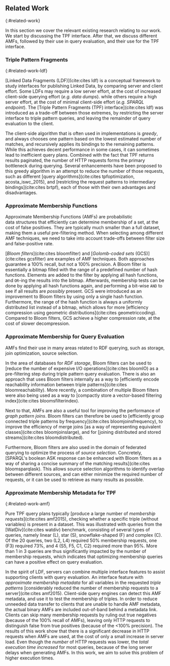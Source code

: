 ## Related Work
{:#related-work}

In this section we cover the relevant existing research relating to our work.
We start by discussing the TPF interface.
After that, we discuss different AMFs,
followed by their use in query evaluation,
and their use for the TPF interface.

### Triple Pattern Fragments
{:#related-work-ldf}

[Linked Data Fragments (LDF)](cite:cites ldf)
is a conceptual framework to study
interfaces for publishing Linked Data,
by comparing server and client effort.
Some LDFs may require a low server effort,
at the cost of increased client-side querying effort (_e.g. data dumps_).
while others require a high server effort,
at the cost of minimal client-side effort (_e.g. SPARQL endpoint_).
The [Triple Pattern Fragments (TPF) interface](cite:cites ldf) was introduced
as a trade-off between those extremes,
by restricting the server interface to triple pattern queries,
and leaving the remainder of query evaluation to the client.

The client-side algorithm that is often used in implementations is _greedy_,
and always chooses one pattern based on the lowest estimated number of matches,
and recursively applies its bindings to the remaining patterns.
While this achieves decent performance in some cases,
it can sometimes lead to inefficient query plans.
Combined with the fact that TPF returns results paginated,
the number of HTTP requests forms the primary bottleneck during querying.
Several enhancements have been proposed to this greedy algorithm
in an attempt to reduce the number of those requests,
such as different [query algorithms](cite:cites tpfoptimization, acosta_iswc_2015),
and [restricting the request patterns to intermediary bindings](cite:cites brtpf),
each of those with their own advantages and disadvantages.

### Approximate Membership Functions

Approximate Membership Functions (AMFs) are probabilistic data structures
that efficiently can determine membership of a set,
at the cost of false positives.
They are typically much smaller than a full dataset,
making them a useful pre-filtering method.
When selecting among different AMF techniques,
we need to take into account
trade-offs between filter size and false-positive rate.

[_Bloom filters_](cite:cites bloomfilter) and [_Golomb-coded sets_ (GCS)](cite:cites gcsfilter)
are examples of AMF techniques.
Both approaches guarantee a 100% recall, but not a 100% precision.
A Bloom filter is essentially a bitmap filled with the range of a predefined number of hash functions.
Elements are added to the filter by applying all hash functions,
and `OR`-ing the results into the bitmap.
Afterwards, membership tests can be done by applying all hash functions again,
and performing a bit-wise `AND` to see if all results are _possibly_ present.
GCS were introduced as an improvement to Bloom filters
by using only a single hash function.
Furthermore, the range of the hash function is always a uniformly distributed list instead of a bitmap,
which allows for more [efficiency compression using geometric distributions](cite:cites geometriccoding).
Compared to Bloom filters, GCS achieve a higher compression rate, at the cost of slower decompression.

### Approximate Membership for Query Evaluation

AMFs find their use in many areas related to RDF querying,
such as storage, join optimization, source selection.

In the area of databases for _RDF storage_,
Bloom filters can be used to [reduce the number of expensive I/O operations](cite:cites bloomIO)
as a pre-filtering step during triple pattern query evaluation.
There is also an approach that uses Bloom filters internally
as a way to [efficiently encode reachability information between triple patterns](cite:cites bloomreachability).
More recently, a combination of multiple Bloom filters were also being used
as a way to [compactly store a vector-based filtering index](cite:cites bloomsfilterindex).

Next to that, AMFs are also a useful tool for improving the performance of _graph pattern joins_.
Bloom filters can therefore be used to
[efficiently group connected triple patterns by frequency](cite:cites bloomjoinsfrequency),
to improve the efficiency of merge joins [as a way of representing equivalent classes](cite:cites bloomjoinslarge),
and for [joining distributed and stored streams](cite:cites bloomdistributed).

Furthermore, Bloom filters are also used in the domain of federated querying to
optimize the process of _source selection_.
Concretely, [SPARQL's boolean ASK response can be enhanced with Bloom filters as a way of sharing a concise summary of the matching results](cite:cites bloomsparqlask).
This allows source selection algorithms to identify overlap between different sources,
and can either minimize the required number of requests,
or it can be used to retrieve as many results as possible.

### Approximate Membership Metadata for TPF
{:#related-work-amf}

Pure TPF query plans typically [produce a large number of _membership requests_](cite:cites amf2015),
checking whether a specific triple (without variables) is present in a dataset.
This was illustrated with queries from the [WatDiv](cite:cites watdiv) benchmark,
consisting of several types of queries, namely linear (L), star (S), snowflake-shaped (F) and complex (C).
Of the 20 queries, two (L2, L4) required 50% membership requests,
one (F3) required 73%, and 4 (S5, F5, C1, C2) required more than 95%.
More than 1 in 3 queries are thus significantly impacted by the number of membership requests,
which indicates that optimizing membership queries can have a positive effect on query evaluation.

In the spirit of LDF,
servers can combine multiple interface features
to assist supporting clients with query evaluation.
An interface feature with _approximate membership metadata_
for all variables in the requested _triple patterns_
[considerably reduced the number of membership requests to a server](cite:cites amf2015).
Client-side query engines can detect this AMF metadata,
and use it to test the membership of triples.
In order to reduce unneeded data transfer to clients that are unable to handle AMF metadata,
the actual binary AMFs are included out-of-band behind a metadata link.
Clients can skip many membership requests by ruling out true negatives
(because of the 100% recall of AMFs),
leaving only HTTP requests to distinguish false from true positives
(because of the <100% precision).
The results of this work show that there is a significant decrease in HTTP requests when AMFs are used,
at the cost of only a small increase in server load.
Even though the _number_ of HTTP requests was lower,
the _total execution time increased_ for most queries,
because of the long server delays when generating AMFs.
In this work, we aim to solve this problem of higher execution times.
